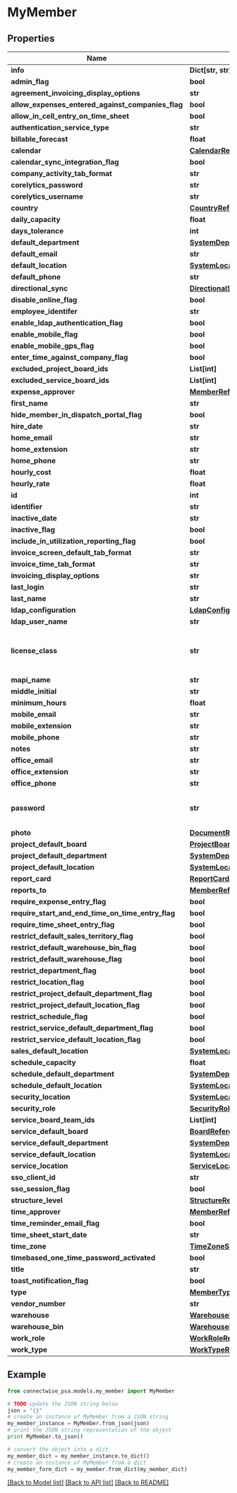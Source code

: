 # MyMember


## Properties
Name | Type | Description | Notes
------------ | ------------- | ------------- | -------------
**info** | **Dict[str, str]** |  | [optional] 
**admin_flag** | **bool** |  | [optional] 
**agreement_invoicing_display_options** | **str** |  | [optional] 
**allow_expenses_entered_against_companies_flag** | **bool** |  | [optional] 
**allow_in_cell_entry_on_time_sheet** | **bool** |  | [optional] 
**authentication_service_type** | **str** |  | [optional] 
**billable_forecast** | **float** |  | [optional] 
**calendar** | [**CalendarReference**](CalendarReference.md) |  | [optional] 
**calendar_sync_integration_flag** | **bool** |  | [optional] 
**company_activity_tab_format** | **str** |  | [optional] 
**corelytics_password** | **str** |  | [optional] 
**corelytics_username** | **str** |  | [optional] 
**country** | [**CountryReference**](CountryReference.md) |  | [optional] 
**daily_capacity** | **float** |  | [optional] 
**days_tolerance** | **int** |  | [optional] 
**default_department** | [**SystemDepartmentReference**](SystemDepartmentReference.md) |  | [optional] 
**default_email** | **str** |  | [optional] 
**default_location** | [**SystemLocationReference**](SystemLocationReference.md) |  | [optional] 
**default_phone** | **str** |  | [optional] 
**directional_sync** | [**DirectionalSyncReference**](DirectionalSyncReference.md) |  | [optional] 
**disable_online_flag** | **bool** |  | [optional] 
**employee_identifer** | **str** |  | [optional] 
**enable_ldap_authentication_flag** | **bool** |  | [optional] 
**enable_mobile_flag** | **bool** |  | [optional] 
**enable_mobile_gps_flag** | **bool** |  | [optional] 
**enter_time_against_company_flag** | **bool** |  | [optional] 
**excluded_project_board_ids** | **List[int]** |  | [optional] 
**excluded_service_board_ids** | **List[int]** |  | [optional] 
**expense_approver** | [**MemberReference**](MemberReference.md) |  | [optional] 
**first_name** | **str** |  | [optional] 
**hide_member_in_dispatch_portal_flag** | **bool** |  | [optional] 
**hire_date** | **str** |  | [optional] 
**home_email** | **str** |  | [optional] 
**home_extension** | **str** |  | [optional] 
**home_phone** | **str** |  | [optional] 
**hourly_cost** | **float** |  | [optional] 
**hourly_rate** | **float** |  | [optional] 
**id** | **int** |  | [optional] 
**identifier** | **str** |  | [optional] 
**inactive_date** | **str** |  | [optional] 
**inactive_flag** | **bool** |  | [optional] 
**include_in_utilization_reporting_flag** | **bool** |  | [optional] 
**invoice_screen_default_tab_format** | **str** |  | [optional] 
**invoice_time_tab_format** | **str** |  | [optional] 
**invoicing_display_options** | **str** |  | [optional] 
**last_login** | **str** |  | [optional] 
**last_name** | **str** |  | [optional] 
**ldap_configuration** | [**LdapConfigurationReference**](LdapConfigurationReference.md) |  | [optional] 
**ldap_user_name** | **str** |  | [optional] 
**license_class** | **str** | F &#x3D; Full Member, A &#x3D; API Member, C &#x3D; StreamlineIT Member, X &#x3D; Subcontractor Member | [optional] 
**mapi_name** | **str** |  | [optional] 
**middle_initial** | **str** |  | [optional] 
**minimum_hours** | **float** |  | [optional] 
**mobile_email** | **str** |  | [optional] 
**mobile_extension** | **str** |  | [optional] 
**mobile_phone** | **str** |  | [optional] 
**notes** | **str** |  | [optional] 
**office_email** | **str** |  | [optional] 
**office_extension** | **str** |  | [optional] 
**office_phone** | **str** |  | [optional] 
**password** | **str** | ConditionallyRequired. API Member will get random password generated | [optional] 
**photo** | [**DocumentReference**](DocumentReference.md) |  | [optional] 
**project_default_board** | [**ProjectBoardReference**](ProjectBoardReference.md) |  | [optional] 
**project_default_department** | [**SystemDepartmentReference**](SystemDepartmentReference.md) |  | [optional] 
**project_default_location** | [**SystemLocationReference**](SystemLocationReference.md) |  | [optional] 
**report_card** | [**ReportCardReference**](ReportCardReference.md) |  | [optional] 
**reports_to** | [**MemberReference**](MemberReference.md) |  | [optional] 
**require_expense_entry_flag** | **bool** |  | [optional] 
**require_start_and_end_time_on_time_entry_flag** | **bool** |  | [optional] 
**require_time_sheet_entry_flag** | **bool** |  | [optional] 
**restrict_default_sales_territory_flag** | **bool** |  | [optional] 
**restrict_default_warehouse_bin_flag** | **bool** |  | [optional] 
**restrict_default_warehouse_flag** | **bool** |  | [optional] 
**restrict_department_flag** | **bool** |  | [optional] 
**restrict_location_flag** | **bool** |  | [optional] 
**restrict_project_default_department_flag** | **bool** |  | [optional] 
**restrict_project_default_location_flag** | **bool** |  | [optional] 
**restrict_schedule_flag** | **bool** |  | [optional] 
**restrict_service_default_department_flag** | **bool** |  | [optional] 
**restrict_service_default_location_flag** | **bool** |  | [optional] 
**sales_default_location** | [**SystemLocationReference**](SystemLocationReference.md) |  | [optional] 
**schedule_capacity** | **float** |  | [optional] 
**schedule_default_department** | [**SystemDepartmentReference**](SystemDepartmentReference.md) |  | [optional] 
**schedule_default_location** | [**SystemLocationReference**](SystemLocationReference.md) |  | [optional] 
**security_location** | [**SystemLocationReference**](SystemLocationReference.md) |  | [optional] 
**security_role** | [**SecurityRoleReference**](SecurityRoleReference.md) |  | [optional] 
**service_board_team_ids** | **List[int]** |  | [optional] 
**service_default_board** | [**BoardReference**](BoardReference.md) |  | [optional] 
**service_default_department** | [**SystemDepartmentReference**](SystemDepartmentReference.md) |  | [optional] 
**service_default_location** | [**SystemLocationReference**](SystemLocationReference.md) |  | [optional] 
**service_location** | [**ServiceLocationReference**](ServiceLocationReference.md) |  | [optional] 
**sso_client_id** | **str** |  | [optional] 
**sso_session_flag** | **bool** |  | [optional] 
**structure_level** | [**StructureReference**](StructureReference.md) |  | [optional] 
**time_approver** | [**MemberReference**](MemberReference.md) |  | [optional] 
**time_reminder_email_flag** | **bool** |  | [optional] 
**time_sheet_start_date** | **str** |  | [optional] 
**time_zone** | [**TimeZoneSetupReference**](TimeZoneSetupReference.md) |  | [optional] 
**timebased_one_time_password_activated** | **bool** |  | [optional] 
**title** | **str** |  | [optional] 
**toast_notification_flag** | **bool** |  | [optional] 
**type** | [**MemberTypeReference**](MemberTypeReference.md) |  | [optional] 
**vendor_number** | **str** |  | [optional] 
**warehouse** | [**WarehouseReference**](WarehouseReference.md) |  | [optional] 
**warehouse_bin** | [**WarehouseBinReference**](WarehouseBinReference.md) |  | [optional] 
**work_role** | [**WorkRoleReference**](WorkRoleReference.md) |  | [optional] 
**work_type** | [**WorkTypeReference**](WorkTypeReference.md) |  | [optional] 

## Example

```python
from connectwise_psa.models.my_member import MyMember

# TODO update the JSON string below
json = "{}"
# create an instance of MyMember from a JSON string
my_member_instance = MyMember.from_json(json)
# print the JSON string representation of the object
print MyMember.to_json()

# convert the object into a dict
my_member_dict = my_member_instance.to_dict()
# create an instance of MyMember from a dict
my_member_form_dict = my_member.from_dict(my_member_dict)
```
[[Back to Model list]](../README.md#documentation-for-models) [[Back to API list]](../README.md#documentation-for-api-endpoints) [[Back to README]](../README.md)


